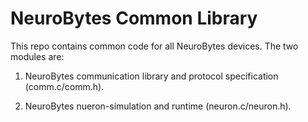 # NeuroBytes Common Library

This repo contains common code for all NeuroBytes devices. The two modules are:

1. NeuroBytes communication library and protocol specification (comm.c/comm.h).

2. NeuroBytes nueron-simulation and runtime (neuron.c/neuron.h).